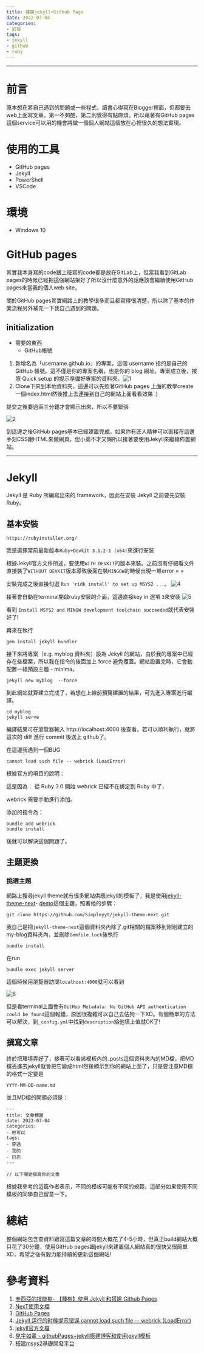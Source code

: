 ```yaml
---
title: 建置jekyll+Github Page
date: 2022-07-04
categories:
- 前端
tags:
- jekyll
- github
- ruby
--- 
```

---
# 前言
原本想在將自己遇到的問題或一些程式、讀書心得寫在Blogger裡面，但都要去web上面寫文章。第一不夠酷，第二則覺得有點麻煩。所以藉著有GitHub pages這個service可以用的機會將做一個個人網站這個放在心裡很久的想法實現。


# 使用的工具
- GitHub pages
- Jekyll
- PowerShell
- VSCode
  
# 環境
- Windows 10

# GitHub pages
其實我本身寫的code跟上班寫的code都是放在GitLab上，但當我看到GitLab pages的時候已經把這個網站架好了所以沒什麼意外的話應該會繼續使用GitHub pages來當我的個人web site。

關於GitHub pages其實網路上的教學很多而且都寫得很清楚，所以除了基本的作業流程另外補充一下我自己遇到的問題。

## initialization 

- 需要的東西
  - GitHub帳號


1. 新增名為「username.github.io」的專案，這個 username 指的是自己的 GitHub 帳號。這不僅是你的專案名稱，也是你的 blog 網址。專案成立後，按照 Quick setup 的提示準備好專案的資料夾。![1](/assets/images/001/1.png)
2. Clone下來到本地資料夾，這邊可以先照著GitHub pages 上面的教學create一個index.html然後推上去連接到自己的網站上面看看效果 :)
<div class="alert">
  提交之後要過兩三分鐘才會顯示出來，所以不要緊張
</div>

![2](/assets/images/001/2.png)

到這邊之後GitHub pages基本已經建置完成。如果你有匠人精神可以直接在這邊手刻CSS跟HTML來做網頁，但小弟不才又懶所以接著要使用Jekyll來繼續佈置網站。

---
# Jekyll

Jekyll 是 Ruby 所編寫出來的 framework，因此在安裝 Jekyll 之前要先安裝Ruby。

## 基本安裝

```
https://rubyinstaller.org/
```
我是選擇當前最新版本`Ruby+Devkit 3.1.2-1 (x64)`來進行安裝

根據Jekyll官方文件所述，要使用`WITH DEVKIT`的版本來裝。之前沒有仔細看文件直接裝了`WITHOUT DEVKIT`版本導致後面在裝`MINGGW`的時候出現一堆error = = 

安裝完成之後直接勾選  `Run 'ridk install' to set up MSYS2 ...`。
![4](/assets/images/001/4.png)

接著會自動在terminal開啟ruby安裝的介面，這邊直接key in 選項 `3`來安裝
![5](/assets/images/001/5.png)

看到 `Install MSYS2 and MINGW development toolchain succeeded`就代表安裝好了!

再來在執行
```
gem install jekyll bundler
```
接下來將專案（e.g. myblog 資料夾）設為 Jekyll 的網站，由於我的專案中已經存在些檔案，所以我在指令的後面加上 force 避免覆蓋。網站設置完時，它會動配置一組預設主題 - minima。

```
jekyll new myblog  --force 
```
到此網站就算建立完成了，若想在上線前預覽建置的結果，可先進入專案進行編譯。

```
cd myblog
jekyll serve
```
編譯結果可在瀏覽器輸入 http://localhost:4000 後查看。若可以順利執行，就將這次的 diff 進行 commit 後送上 github了。

在這邊我遇到一個BUG

```
cannot load such file -- webrick (LoadError)
```

根據官方的項目的說明：

這是因為：
從 Ruby 3.0 開始 webrick 已經不在綁定到 Ruby 中了，

webrick 需要手動進行添加。

添加的指令為：

```
bundle add webrick
bundle install
```
後就可以解決這個問題了。

## 主題更換

### 挑選主題

網路上搜尋jekyll theme就有很多網站供應jekyll的模板了，我是使用[jekyll-theme-next](http://theme-next.simpleyyt.com/getting-started.html)- [demo](https://simpleyyt.com/jekyll-theme-next/)這個主題，照著他的步驟：
```
git clone https://github.com/Simpleyyt/jekyll-theme-next.git
```
我自己是把`jekyll-theme-next`這個資料夾內除了.git相關的檔案移到剛剛建立的my-blog資料夾內，並刪除`Gemfile.lock`後執行

```
bundle install
```

在run

```
bundle exec jekyll server
```

這個時候用瀏覽器訪問`localhost:4000`就可以看到

![6](/assets/images/001/6.png)

但是看terminal上面會有`GitHub Metadata: No GitHub API authentication could be found`這個報錯，原因很複雜可以自己去估狗一下XD。有個簡單的方法可以解決，到`_config.yml`中找到`description`給他填上值就OK了!


## 撰寫文章

終於把環境弄好了，接著可以看該模板內的_posts這個資料夾內的MD檔，把MD檔丟進去jekyll就會把它變成html然後顯示到你的網站上面了，只是要注意MD檔的格式一定要是

`YYYY-MM-DD-name.md`

並且MD檔的開頭必須是：
```
---
title: 文章標題
date: 2022-07-04
categories:
- 他可以
tags:
- 穿過
- 我的
- 巴巴
--- 

// 以下開始撰寫你的文章
```

根據我參考的這篇作者表示，不同的模板可能有不同的規範，這部分如果使用不同模板的同學自己留意一下。

# 總結
整個網站包含查資料跟寫這篇文章的時間大概花了4-5小時，但真正build網站大概只花了30分鐘，使用GitHub pages跟jekyll來建置個人網站真的很快又很簡單XD，希望之後有毅力能持續的更新這個網站!


# 參考資料

1. [辛西亞的技能樹- 【種樹】使用 Jekyll 和搭建 Github Pages](https://cynthiachuang.github.io/Setting-Up-a-GitHub-Pages-Site-with-Jekyll/)
2. [NexT使用文檔](http://theme-next.simpleyyt.com/getting-started.html)
3. [GitHub Pages](https://pages.github.com/)
4. [Jekyll 运行的时候提示错误 cannot load such file -- webrick (LoadError)](https://www.cnblogs.com/huyuchengus/p/15473035.html)
5. [jekyll官方文檔](https://jekyllrb.com/)
6. [見字如畫 - githubPages+jekyll搭建博客和使用jekyll模板](https://giselle527.github.io/2018/02/12/problems)
7. [搭建msys2基礎開發平台](https://blog.csdn.net/pfysw/article/details/109247846)